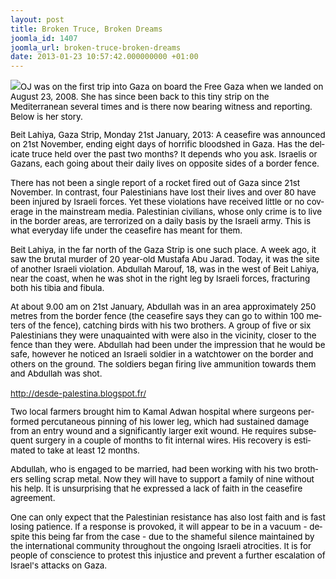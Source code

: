 ```yaml
---
layout: post
title: Broken Truce, Broken Dreams
joomla_id: 1407
joomla_url: broken-truce-broken-dreams
date: 2013-01-23 10:57:42.000000000 +01:00
---
```

<div><span style="font-size: 10pt;"><span style="color: #000000;"><img data-tooltip="Show details" id=":w5" role="button" tabindex="0" src="https://mail.google.com/mail/images/cleardot.gif" />OJ was on the first trip into Gaza on board the Free Gaza when we landed on August 23, 2008. She has since been back to this tiny strip on the Mediterranean several times and is there now bearing witness and reporting. Below is her story.</span></span></div>
<p><span style="font-size: 10pt;"><span style="color: #000000;"><span style="line-height: 115%;" lang="EN-US">Beit Lahiya, Gaza Strip, Monday 21st January, 2013: A ceasefire was announced on 21st November, ending eight days of horrific bloodshed in Gaza. Has the delicate truce held over the past two months? It depends who you ask. Israelis or Gazans, each going about their daily lives on opposite sides of a border fence.<br /> <br /> There has not been a single report of a rocket fired out of Gaza since 21st November. In contrast, four Palestinians have lost their lives and over 80 have been injured by Israeli forces. Yet these violations have received little or no coverage in the mainstream media. Palestinian civilians, whose only crime is to live in the border areas, are terrorized on a daily basis by the Israeli army. This is what everyday life under the ceasefire has meant for them. <br /> <br /> Beit Lahiya, in the far north of the Gaza Strip is one such place. A week ago, it saw the brutal murder of 20 year-old Mustafa Abu Jarad. Today, it was the site of another Israeli violation. Abdullah Marouf, 18, was in the west of Beit Lahiya, near the coast, when he was shot in the right leg by Israeli forces, fracturing both his tibia and fibula.</span></span></span></p>
<p><span style="font-size: 10pt;"><span style="color: #000000;"><span style="line-height: 115%;" lang="EN-US"></span><span style="line-height: 115%;" lang="EN-US">At about 9.00 am on 21st January, Abdullah was in an area approximately 250 metres from the border fence (the ceasefire says they can go to within 100 meters of the fence), catching birds with his two brothers. A group of five or six Palestinians they were unaquainted with were also in the vicinity, closer to the fence than they were. Abdullah had been under the impression that he would be safe, however he noticed an Israeli soldier in a watchtower on the border and others on the ground. The soldiers began firing live ammunition towards them and Abdullah was shot.<br /> </span></span><a href=" http://desde-palestina.blogspot.fr/"><br />http://desde-palestina.blogspot.fr/</a><span style="color: #000000;"><span style="line-height: 115%;" lang="EN-US"> </span></span></span></p>
<p><span style="font-size: 10pt;"><span style="color: #000000;"><span style="line-height: 115%;" lang="EN-US">Two local farmers brought him to Kamal Adwan hospital where surgeons performed percutaneous pinning of his lower leg, which had sustained damage from an entry wound and a significantly larger exit wound. He requires subsequent surgery in a couple of months to fit internal wires. His recovery is estimated to take at least 12 months.<br /> <br /> Abdullah, who is engaged to be married, had been working with his two brothers selling scrap metal. Now they will have to support a family of nine without his help. It is unsurprising that he expressed a lack of faith in the ceasefire agreement. <br /> <br /> One can only expect that the Palestinian resistance has also lost faith and is fast losing patience. If a response is provoked, it will appear to be in a vacuum - despite this being far from the case - due to the shameful silence maintained by the international community throughout the ongoing Israeli atrocities. It is for people of conscience to protest this injustice and prevent a further escalation of Israel's attacks on Gaza.</span></span></span></p>
